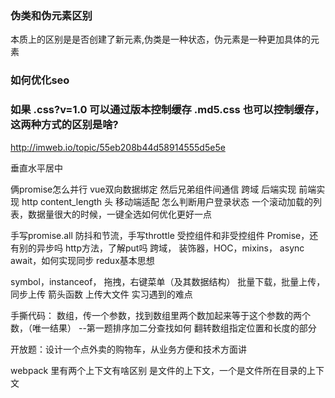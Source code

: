 ### 伪类和伪元素区别
本质上的区别是是否创建了新元素,伪类是一种状态，伪元素是一种更加具体的元素

### 如何优化seo

### 如果 .css?v=1.0 可以通过版本控制缓存   .md5.css 也可以控制缓存，这两种方式的区别是啥?
http://imweb.io/topic/55eb208b44d58914555d5e5e

垂直水平居中

俩promise怎么并行
vue双向数据绑定
然后兄弟组件间通信
跨域  后端实现 前端实现
http content_length 头
移动端适配
怎么判断用户登录状态
一个滚动加载的列表，数据量很大的时候，一键全选如何优化更好一点

手写promise.all
防抖和节流，手写throttle
受控组件和非受控组件
Promise，还有别的异步吗
http方法，了解put吗
跨域，
装饰器，HOC，mixins，
async await，如何实现同步
redux基本思想

symbol，instanceof，
拖拽，右键菜单（及其数据结构）
批量下载，批量上传，同步上传
箭头函数
上传大文件
实习遇到的难点

手撕代码：
数组，传一个参数，找到数组里两个数加起来等于这个参数的两个数，（唯一结果） --第一题排序加二分查找如何
翻转数组指定位置和长度的部分


开放题：设计一个点外卖的购物车，从业务方便和技术方面讲

webpack 里有两个上下文有啥区别
是文件的上下文，一个是文件所在目录的上下文
